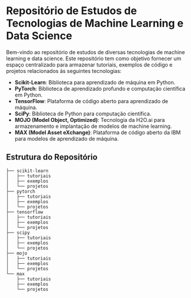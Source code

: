 # Repositório de Estudos de Tecnologias de Machine Learning e Data Science

Bem-vindo ao repositório de estudos de diversas tecnologias de machine learning e data science. Este repositório tem como objetivo fornecer um espaço centralizado para armazenar tutoriais, exemplos de código e projetos relacionados às seguintes tecnologias:

- **Scikit-Learn**: Biblioteca para aprendizado de máquina em Python.
- **PyTorch**: Biblioteca de aprendizado profundo e computação científica em Python.
- **TensorFlow**: Plataforma de código aberto para aprendizado de máquina.
- **SciPy**: Biblioteca de Python para computação científica.
- **MOJO (Model Object, Optimized)**: Tecnologia da H2O.ai para armazenamento e implantação de modelos de machine learning.
- **MAX (Model Asset eXchange)**: Plataforma de código aberto da IBM para modelos de aprendizado de máquina.

## Estrutura do Repositório

```plaintext
├── scikit-learn
│   ├── tutoriais
│   ├── exemplos
│   └── projetos
├── pytorch
│   ├── tutoriais
│   ├── exemplos
│   └── projetos
├── tensorflow
│   ├── tutoriais
│   ├── exemplos
│   └── projetos
├── scipy
│   ├── tutoriais
│   ├── exemplos
│   └── projetos
├── mojo
│   ├── tutoriais
│   ├── exemplos
│   └── projetos
└── max
    ├── tutoriais
    ├── exemplos
    └── projetos
```
